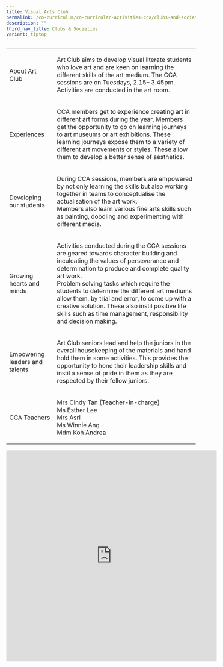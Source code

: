 ```yaml
---
title: Visual Arts Club
permalink: /co-curriculum/co-curricular-activities-cca/clubs-and-societies/visual-arts-club/
description: ""
third_nav_title: Clubs & Societies
variant: tiptap
---
```

<table style="minWidth: 50px">
<colgroup>
<col>
<col>
</colgroup>
<tbody>
<tr>
<td rowspan="1" colspan="1">
<p>About Art Club</p>
</td>
<td rowspan="1" colspan="1">
<p>Art Club aims to develop visual literate students who love art and are
keen on learning the different skills of the art medium. The CCA sessions
are on Tuesdays, 2.15– 3.45pm. Activities are conducted in the art room.</p>
</td>
</tr>
<tr>
<td rowspan="1" colspan="1">
<p>Experiences</p>
</td>
<td rowspan="1" colspan="1">
<p>CCA members get to experience creating art in different art forms during
the year. Members get the opportunity to go on learning journeys to art
museums or art exhibitions. These learning journeys expose them to a variety
of different art movements or styles. These allow them to develop a better
sense of aesthetics.</p>
</td>
</tr>
<tr>
<td rowspan="1" colspan="1">
<p>Developing our students</p>
</td>
<td rowspan="1" colspan="1">
<p>During CCA sessions, members are empowered by not only learning the skills
but also working together in teams to conceptualise the actualisation of
the art work.
<br>Members also learn various fine arts skills such as painting, doodling
and experimenting with different media.</p>
</td>
</tr>
<tr>
<td rowspan="1" colspan="1">
<p>Growing hearts and minds</p>
</td>
<td rowspan="1" colspan="1">
<p>Activities conducted during the CCA sessions are geared towards character
building and inculcating the values of perseverance and determination to
produce and complete quality art work.
<br>Problem solving tasks which require the students to determine the different
art mediums allow them, by trial and error, to come up with a creative
solution. These also instil positive life skills such as time management,
responsibility and decision making.</p>
</td>
</tr>
<tr>
<td rowspan="1" colspan="1">
<p>Empowering leaders and talents</p>
</td>
<td rowspan="1" colspan="1">
<p>Art Club seniors lead and help the juniors in the overall housekeeping
of the materials and hand hold them in some activities. This provides the
opportunity to hone their leadership skills and instil a sense of pride
in them as they are respected by their fellow juniors.</p>
</td>
</tr>
<tr>
<td rowspan="1" colspan="1">
<p>CCA Teachers</p>
</td>
<td rowspan="1" colspan="1">
<p>Mrs Cindy Tan (Teacher-in-charge)
<br>Ms Esther Lee
<br>Mrs Asri
<br>Ms Winnie Ang
<br>Mdm Koh Andrea</p>
</td>
</tr>
</tbody>
</table>
<div class="iframe-wrapper">
<iframe height="560" width="560" allowfullscreen="true" frameborder="0" src="https://docs.google.com/presentation/d/e/2PACX-1vQx_TSUWqv4B5L02RbjvYbfLpQm7undivi9Jqnuy3_uVkVULhmBJP7Ue3QF6kb5zis5H8O0hqSGIA0H/embed?start=true&amp;loop=true&amp;delayms=3000"></iframe>
</div>
<p></p>